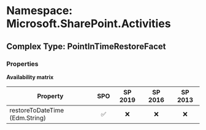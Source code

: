 # Namespace: Microsoft.SharePoint.Activities

## Complex Type: PointInTimeRestoreFacet

### Properties

**Availability matrix**

Property | SPO | SP 2019 | SP 2016 | SP 2013
----------|:---:|:-------:|:-------:|:-------:
restoreToDateTime (Edm.String) | ✅ | ❌ | ❌ | ❌